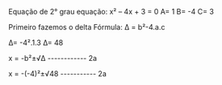 Equação de 2° grau
equação: x² – 4x + 3 = 0
A= 1
B= -4
C= 3

Primeiro fazemos o delta
Fórmula:
Δ = b²-4.a.c

Δ= -4².1.3
Δ= 48

x = -b²±√Δ
    ------------
         2a

x = -(-4)²±√48
    -----------
         2a
